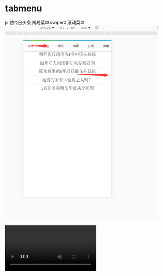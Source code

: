 # tabmenu
js 仿今日头条  网易菜单  swiper3 滚动菜单
 ![image](https://github.com/AntonySufer/tabmenu/blob/master/show.png)
 
 ![video](https://github.com/AntonySufer/tabmenu/blob/master/show.wmv)
